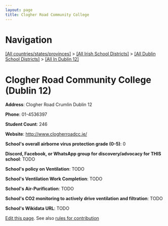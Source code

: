 ```yaml
---
layout: page
title: Clogher Road Community College
---
```

# Navigation

[[All countries/states/provinces]](../../../..) > [[All Irish School Districts]](../../..) > [[All Dublin School Districts]](../..) > [[All In Dublin 12]](..)

# Clogher Road Community College (Dublin 12)

**Address**: Clogher Road Crumlin Dublin 12

**Phone**: 01-4536397

**Student Count**: 246

**Website**: <http://www.clogherroadcc.ie/>

**School's overall airborne virus protection grade (0-5)**: 0

**Discord, Facebook, or WhatsApp group for discovery/advocacy for THIS school**: TODO

**School's policy on Ventilation**: TODO

**School's Ventilation Work Completion**: TODO

**School's Air-Purification**: TODO

**School's CO2 monitoring to actively drive ventilation and filtration**: TODO

**School's Wikidata URL**: TODO


[Edit this page](https://github.com/ventilate-schools/Ireland/edit/main/./Dublin_12/Clogher_Road_Community_College.md). See also [rules for contribution](../../../contribution-rules/)